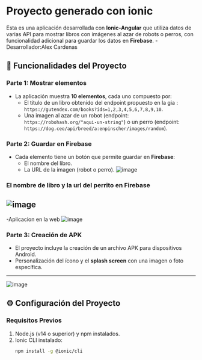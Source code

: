 # Proyecto generado con ionic

Esta es una aplicación desarrollada con **Ionic-Angular** que utiliza datos de varias API para mostrar libros con imágenes al azar de robots o perros, con funcionalidad adicional para guardar los datos en **Firebase**.
-Desarrollador:Alex Cardenas   
## 🚀 Funcionalidades del Proyecto

### Parte 1: Mostrar elementos
- La aplicación muestra **10 elementos**, cada uno compuesto por:
  - El título de un libro obtenido del endpoint propuesto en la gia :  
    `https://gutendex.com/books?ids=1,2,3,4,5,6,7,8,9,10`.
  - Una imagen al azar de un robot (endpoint: `https://robohash.org/"aqui-un-string"`) o un perro (endpoint: `https://dog.ceo/api/breed/a:enpinscher/images/random`).

### Parte 2: Guardar en Firebase
- Cada elemento tiene un botón que permite guardar en **Firebase**:
  - El nombre del libro.
  - La URL de la imagen (robot o perro).
      ![image](https://github.com/user-attachments/assets/88b6643f-1b38-476a-876e-ac8459173efa)

### El nombre de libro y la url del perrito en Firebase 
![image](https://github.com/user-attachments/assets/6b9711c1-7235-4993-b713-46bef7dfddd6)
-
-Aplicacion en la web
![image](https://github.com/user-attachments/assets/8d05722d-b5e1-4ab9-99ce-0530c8da3808)
 
### Parte 3: Creación de APK
- El proyecto incluye la creación de un archivo APK para dispositivos Android.
- Personalización del ícono y el **splash screen** con una imagen o foto específica.

---
![image](https://github.com/user-attachments/assets/77776d4d-010c-43ec-82d1-4fb5d5161bf3)


## ⚙️ Configuración del Proyecto

### Requisitos Previos
1. Node.js (v14 o superior) y npm instalados.
2. Ionic CLI instalado:
   ```bash
   npm install -g @ionic/cli
